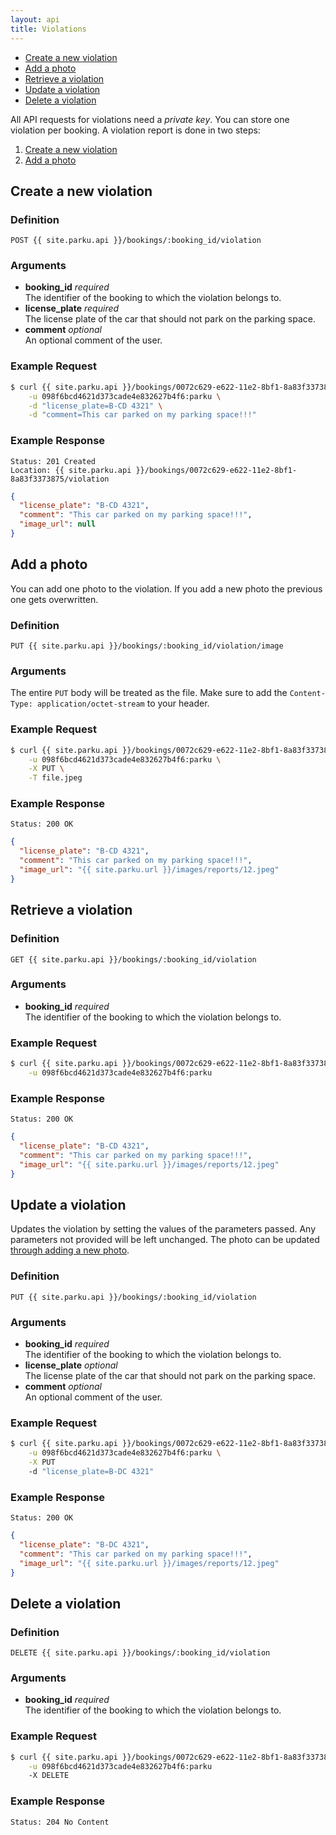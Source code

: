 ```yaml
---
layout: api
title: Violations
---
```


* [Create a new violation](#create)
* [Add a photo](#photo)
* [Retrieve a violation](#retrieve)
* [Update a violation](#update)
* [Delete a violation](#delete)

All API requests for violations need a _private key_. You can store one violation per booking. A violation report is done in two steps:

1. [Create a new violation](#create)
2. [Add a photo](#photo)

## <a name="create"></a>Create a new violation

### Definition

```nginx
POST {{ site.parku.api }}/bookings/:booking_id/violation
```

### Arguments

* __booking\_id__ _required_<br/>
  The identifier of the booking to which the violation belongs to.
* __license\_plate__ _required_<br/>
  The license plate of the car that should not park on the parking space.
* __comment__ _optional_<br/>
  An optional comment of the user.

### Example Request

```sh
$ curl {{ site.parku.api }}/bookings/0072c629-e622-11e2-8bf1-8a83f3373875/violation \
    -u 098f6bcd4621d373cade4e832627b4f6:parku \
    -d "license_plate=B-CD 4321" \
    -d "comment=This car parked on my parking space!!!"
```

### Example Response

```nginx
Status: 201 Created
Location: {{ site.parku.api }}/bookings/0072c629-e622-11e2-8bf1-8a83f3373875/violation
```

```json
{
  "license_plate": "B-CD 4321",
  "comment": "This car parked on my parking space!!!",
  "image_url": null
}
```

## <a name="photo"></a>Add a photo

You can add one photo to the violation. If you add a new photo the previous one gets overwritten.

### Definition

```nginx
PUT {{ site.parku.api }}/bookings/:booking_id/violation/image
```

### Arguments

The entire `PUT` body will be treated as the file. Make sure to add the `Content-Type: application/octet-stream` to your header.


### Example Request

```sh
$ curl {{ site.parku.api }}/bookings/0072c629-e622-11e2-8bf1-8a83f3373875/violation/image \
    -u 098f6bcd4621d373cade4e832627b4f6:parku \
    -X PUT \
    -T file.jpeg
```

### Example Response

```nginx
Status: 200 OK
```

```json
{
  "license_plate": "B-CD 4321",
  "comment": "This car parked on my parking space!!!",
  "image_url": "{{ site.parku.url }}/images/reports/12.jpeg"
}
```

## <a name="retrieve"></a>Retrieve a violation

### Definition

```nginx
GET {{ site.parku.api }}/bookings/:booking_id/violation
```

### Arguments

* __booking\_id__ _required_<br/>
  The identifier of the booking to which the violation belongs to.

### Example Request

```sh
$ curl {{ site.parku.api }}/bookings/0072c629-e622-11e2-8bf1-8a83f3373875/violation \
    -u 098f6bcd4621d373cade4e832627b4f6:parku
```

### Example Response

```nginx
Status: 200 OK
```

```json
{
  "license_plate": "B-CD 4321",
  "comment": "This car parked on my parking space!!!",
  "image_url": "{{ site.parku.url }}/images/reports/12.jpeg"
}
```


## <a name="update"></a>Update a violation

Updates the violation by setting the values of the parameters passed. Any parameters not provided will be left unchanged. The photo can be updated [through adding a new photo](#photo).

### Definition

```nginx
PUT {{ site.parku.api }}/bookings/:booking_id/violation
```

### Arguments

* __booking\_id__ _required_<br/>
  The identifier of the booking to which the violation belongs to.
* __license\_plate__ _optional_<br/>
  The license plate of the car that should not park on the parking space.
* __comment__ _optional_<br/>
  An optional comment of the user.

### Example Request

```sh
$ curl {{ site.parku.api }}/bookings/0072c629-e622-11e2-8bf1-8a83f3373875/violation \
    -u 098f6bcd4621d373cade4e832627b4f6:parku \
    -X PUT
    -d "license_plate=B-DC 4321"
```

### Example Response

```nginx
Status: 200 OK
```

```json
{
  "license_plate": "B-DC 4321",
  "comment": "This car parked on my parking space!!!",
  "image_url": "{{ site.parku.url }}/images/reports/12.jpeg"
}
```


## <a name="delete"></a>Delete a violation

### Definition

```nginx
DELETE {{ site.parku.api }}/bookings/:booking_id/violation
```

### Arguments

* __booking\_id__ _required_<br/>
  The identifier of the booking to which the violation belongs to.

### Example Request

```sh
$ curl {{ site.parku.api }}/bookings/0072c629-e622-11e2-8bf1-8a83f3373875/violation \
    -u 098f6bcd4621d373cade4e832627b4f6:parku
    -X DELETE
```

### Example Response

```nginx
Status: 204 No Content
```

```


